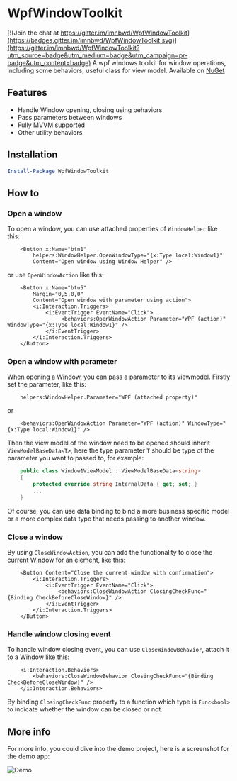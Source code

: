 # WpfWindowToolkit

[![Join the chat at https://gitter.im/imnbwd/WpfWindowToolkit](https://badges.gitter.im/imnbwd/WpfWindowToolkit.svg)](https://gitter.im/imnbwd/WpfWindowToolkit?utm_source=badge&utm_medium=badge&utm_campaign=pr-badge&utm_content=badge)
A wpf windows toolkit for window operations, including some behaviors, useful class for view model. Available on [NuGet](https://www.nuget.org/packages/WpfWindowToolkit/)

## Features

* Handle Window opening, closing using behaviors
* Pass parameters between windows 
* Fully MVVM supported
* Other utility behaviors
## Installation
```PowerShell
Install-Package WpfWindowToolkit
```

## How to

### Open a window

To open a window, you can use attached properties of `WindowHelper` like this:

```XAML
    <Button x:Name="btn1"
        helpers:WindowHelper.OpenWindowType="{x:Type local:Window1}"
        Content="Open window using Window Helper" />
```

or use `OpenWindowAction` like this:
```XAML
    <Button x:Name="btn5"
        Margin="0,5,0,0"
        Content="Open window with parameter using action">
        <i:Interaction.Triggers>
            <i:EventTrigger EventName="Click">
                 <behaviors:OpenWindowAction Parameter="WPF (action)" WindowType="{x:Type local:Window1}" /> 
            </i:EventTrigger>
        </i:Interaction.Triggers>
    </Button>
```

### Open a window with parameter

When opening a Window, you can pass a parameter to its viewmodel. Firstly set the parameter, like this:
```XAML
    helpers:WindowHelper.Parameter="WPF (attached property)"
```
or
```XAML
    <behaviors:OpenWindowAction Parameter="WPF (action)" WindowType="{x:Type local:Window1}" />
```

Then the view model of the window need to be opened should inherit `ViewModelBaseData<T>`, here the type parameter `T` should be type of the parameter you want to passed to, for example:
```C#
    public class Window1ViewModel : ViewModelBaseData<string>
    {   
        protected override string InternalData { get; set; }
        ...
    }

```
Of course, you can use data binding to bind a more business specific model or a more complex data type that needs passing to another window.

### Close a window

By using `CloseWindowAction`, you can add the functionality to close the current Window for an element, like this:
```XAML
    <Button Content="Close the current window with confirmation">
        <i:Interaction.Triggers>
            <i:EventTrigger EventName="Click">
                <behaviors:CloseWindowAction ClosingCheckFunc="{Binding CheckBeforeCloseWindow}" />
            </i:EventTrigger>
        </i:Interaction.Triggers>
    </Button>
```
### Handle window closing event

To handle window closing event, you can use `CloseWindowBehavior`, attach it to a Window like this:
```XAML
    <i:Interaction.Behaviors>
        <behaviors:CloseWindowBehavior ClosingCheckFunc="{Binding CheckBeforeCloseWindow}" />
    </i:Interaction.Behaviors>
```
By binding `ClosingCheckFunc` property to a function which type is `Func<bool>` to indicate whether the window can be closed or not.

## More info

For more info, you could dive into the demo project, here is a screenshot for the demo app:

![Demo](https://github.com/imnbwd/WpfWindowToolkit/blob/master/Screenshot/Demo.png)
